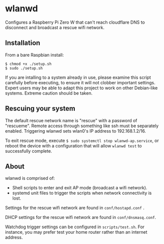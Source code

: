 # wlanwd

Configures a Raspberry Pi Zero W that can't reach cloudflare DNS to disconnect and broadcast a rescue wifi network.

## Installation

From a bare Raspbian install:

    $ chmod +x ./setup.sh
    $ sudo ./setup.sh

If you are intalling to a system already in use, please examine this script carefully before executing, to ensure it will not clobber important settings.
Expert users may be able to adapt this project to work on other Debian-like systems.
Extreme caution should be taken.

## Rescuing your system

The default rescue network name is "rescue" with a password of "rescueme".
Remote access through something like ssh must be separately enabled.
Triggering wlanwd sets wlan0's IP address to 192.168.1.2/16.

To exit rescue mode, execute `$ sudo systemctl stop wlanwd-ap.service`, or reboot the device with a configuration that will allow `wlanwd test` to successfully complete.

## About

wlanwd is comprised of:

 * Shell scripts to enter and exit AP mode (broadcast a wifi network).
 * systemd unit files to trigger the scripts when network connectivity is lost.

Settings for the rescue wifi network are found in `conf/hostapd.conf` .

DHCP settings for the rescue wifi network are found in `conf/dnsmasq.conf`.

Watchdog trigger settings can be configured in `scripts/test.sh`.
For instance, you may prefer test your home router rather than an internet address.

